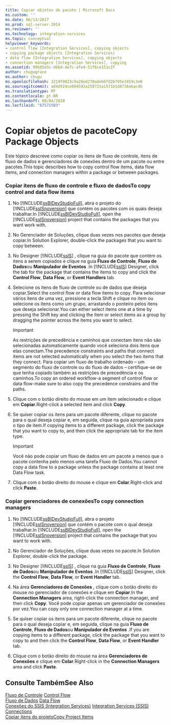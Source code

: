 ```yaml
---
title: Copiar objetos de pacote | Microsoft Docs
ms.custom: ''
ms.date: 06/13/2017
ms.prod: sql-server-2014
ms.reviewer: ''
ms.technology: integration-services
ms.topic: conceptual
helpviewer_keywords:
- control flow [Integration Services], copying objects
- copying package objects [Integration Services]
- data flow [Integration Services], copying objects
- connection managers [Integration Services], copying
ms.assetid: 99b85e5c-d6bd-4e7c-afe4-51f6ce151c2f
author: chugugrace
ms.author: chugu
ms.openlocfilehash: 3219f0023c9a28ed270adeb6fd2b795e3459c3e0
ms.sourcegitcommit: ad4d92dce894592a259721a1571b1d8736abacdb
ms.translationtype: MT
ms.contentlocale: pt-BR
ms.lasthandoff: 08/04/2020
ms.locfileid: "87571503"
---
```

# <a name="copy-package-objects"></a><span data-ttu-id="c0510-102">Copiar objetos de pacote</span><span class="sxs-lookup"><span data-stu-id="c0510-102">Copy Package Objects</span></span>
  <span data-ttu-id="c0510-103">Este tópico descreve como copiar os itens de fluxo de controle, itens de fluxo de dados e gerenciadores de conexões dentro de um pacote ou entre pacotes.</span><span class="sxs-lookup"><span data-stu-id="c0510-103">This topic describes how to copy control flow items, data flow items, and connection managers within a package or between packages.</span></span>  
  
### <a name="to-copy-control-and-data-flow-items"></a><span data-ttu-id="c0510-104">Copiar itens de fluxo de controle e fluxo de dados</span><span class="sxs-lookup"><span data-stu-id="c0510-104">To copy control and data flow items</span></span>  
  
1.  <span data-ttu-id="c0510-105">No [!INCLUDE[ssBIDevStudioFull](../includes/ssbidevstudiofull-md.md)], abra o projeto do [!INCLUDE[ssISnoversion](../includes/ssisnoversion-md.md)] que contém os pacotes com os quais deseja trabalhar.</span><span class="sxs-lookup"><span data-stu-id="c0510-105">In [!INCLUDE[ssBIDevStudioFull](../includes/ssbidevstudiofull-md.md)], open the [!INCLUDE[ssISnoversion](../includes/ssisnoversion-md.md)] project that contains the packages that you want work with.</span></span>  
  
2.  <span data-ttu-id="c0510-106">No Gerenciador de Soluções, clique duas vezes nos pacotes que deseja copiar.</span><span class="sxs-lookup"><span data-stu-id="c0510-106">In Solution Explorer, double-click the packages that you want to copy between.</span></span>  
  
3.  <span data-ttu-id="c0510-107">No Designer [!INCLUDE[ssIS](../includes/ssis-md.md)] , clique na guia do pacote que contém os itens a serem copiados e clique na guia **Fluxo de Controle**, **Fluxo de Dados**ou **Manipulador de Eventos** .</span><span class="sxs-lookup"><span data-stu-id="c0510-107">In [!INCLUDE[ssIS](../includes/ssis-md.md)] Designer, click the tab for the package that contains the items to copy and click the **Control Flow**, **Data Flow**, or **Event Handlers** tab.</span></span>  
  
4.  <span data-ttu-id="c0510-108">Selecione os itens de fluxo de controle ou de dados que deseja copiar.</span><span class="sxs-lookup"><span data-stu-id="c0510-108">Select the control flow or data flow items to copy.</span></span> <span data-ttu-id="c0510-109">Para selecionar vários itens de uma vez, pressione a tecla Shift e clique no item ou selecione os itens como um grupo, arrastando o ponteiro pelos itens que deseja selecionar.</span><span class="sxs-lookup"><span data-stu-id="c0510-109">You can either select items one at a time by pressing the Shift key and clicking the item or select items as a group by dragging the pointer across the items you want to select.</span></span>  
  
    > [!IMPORTANT]  
    >  <span data-ttu-id="c0510-110">As restrições de precedência e caminhos que conectam itens não são selecionadas automaticamente quando você seleciona dois itens que elas conectam.</span><span class="sxs-lookup"><span data-stu-id="c0510-110">The precedence constraints and paths that connect items are not selected automatically when you select the two items that they connect.</span></span> <span data-ttu-id="c0510-111">Para copiar um fluxo de trabalho ordenado – um segmento do fluxo de controle ou do fluxo de dados – certifique-se de que tenha copiado também as restrições de precedência e os caminhos.</span><span class="sxs-lookup"><span data-stu-id="c0510-111">To copy an ordered workflow-a segment of control flow or data flow-make sure to also copy the precedence constrains and the paths.</span></span>  
  
5.  <span data-ttu-id="c0510-112">Clique com o botão direito do mouse em um item selecionado e clique em **Copiar**.</span><span class="sxs-lookup"><span data-stu-id="c0510-112">Right-click a selected item and click **Copy**.</span></span>  
  
6.  <span data-ttu-id="c0510-113">Se quiser copiar os itens para um pacote diferente, clique no pacote para o qual deseja copiar e, em seguida, clique na guia apropriada para o tipo de item.</span><span class="sxs-lookup"><span data-stu-id="c0510-113">If copying items to a different package, click the package that you want to copy to, and then click the appropriate tab for the item type.</span></span>  
  
    > [!IMPORTANT]  
    >  <span data-ttu-id="c0510-114">Você não pode copiar um fluxo de dados em um pacote a menos que o pacote contenha pelo menos uma tarefa Fluxo de Dados.</span><span class="sxs-lookup"><span data-stu-id="c0510-114">You cannot copy a data flow to a package unless the package contains at least one Data Flow task.</span></span>  
  
7.  <span data-ttu-id="c0510-115">Clique com o botão direito do mouse e clique em **Colar**.</span><span class="sxs-lookup"><span data-stu-id="c0510-115">Right-click and click **Paste**.</span></span>  
  
### <a name="to-copy-connection-managers"></a><span data-ttu-id="c0510-116">Copiar gerenciadores de conexões</span><span class="sxs-lookup"><span data-stu-id="c0510-116">To copy connection managers</span></span>  
  
1.  <span data-ttu-id="c0510-117">No [!INCLUDE[ssBIDevStudioFull](../includes/ssbidevstudiofull-md.md)], abra o projeto [!INCLUDE[ssISnoversion](../includes/ssisnoversion-md.md)] que contém o pacote com o qual deseja trabalhar.</span><span class="sxs-lookup"><span data-stu-id="c0510-117">In [!INCLUDE[ssBIDevStudioFull](../includes/ssbidevstudiofull-md.md)], open the [!INCLUDE[ssISnoversion](../includes/ssisnoversion-md.md)] project that contains the package that you want to work with.</span></span>  
  
2.  <span data-ttu-id="c0510-118">No Gerenciador de Soluções, clique duas vezes no pacote.</span><span class="sxs-lookup"><span data-stu-id="c0510-118">In Solution Explorer, double-click the package.</span></span>  
  
3.  <span data-ttu-id="c0510-119">No Designer [!INCLUDE[ssIS](../includes/ssis-md.md)] , clique na guia **Fluxo de Controle**, **Fluxo de Dados**ou **Manipulador de Eventos** .</span><span class="sxs-lookup"><span data-stu-id="c0510-119">In [!INCLUDE[ssIS](../includes/ssis-md.md)] Designer, click the **Control Flow**, **Data Flow**, or **Event Handler** tab.</span></span>  
  
4.  <span data-ttu-id="c0510-120">Na área **Gerenciadores de Conexões** , clique com o botão direito do mouse no gerenciador de conexões e clique em **Copiar**.</span><span class="sxs-lookup"><span data-stu-id="c0510-120">In the **Connection Managers** area, right-click the connection manager, and then click **Copy**.</span></span> <span data-ttu-id="c0510-121">Você pode copiar apenas um gerenciador de conexões por vez.</span><span class="sxs-lookup"><span data-stu-id="c0510-121">You can copy only one connection manager at a time.</span></span>  
  
5.  <span data-ttu-id="c0510-122">Se quiser copiar os itens para um pacote diferente, clique no pacote para o qual deseja copiar e, em seguida, clique na guia **Fluxo de Controle**, **Fluxo de Dados**ou **Manipulador de Eventos** .</span><span class="sxs-lookup"><span data-stu-id="c0510-122">If you are copying items to a different package, click the package that you want to copy to and then click the **Control Flow**, **Data Flow**, or **Event Handler** tab.</span></span>  
  
6.  <span data-ttu-id="c0510-123">Clique com o botão direito do mouse na área **Gerenciadores de Conexões** e clique em **Colar**.</span><span class="sxs-lookup"><span data-stu-id="c0510-123">Right-click in the **Connection Managers** area and click **Paste**.</span></span>  
  
## <a name="see-also"></a><span data-ttu-id="c0510-124">Consulte Também</span><span class="sxs-lookup"><span data-stu-id="c0510-124">See Also</span></span>  
 <span data-ttu-id="c0510-125">[Fluxo de Controle](control-flow/control-flow.md) </span><span class="sxs-lookup"><span data-stu-id="c0510-125">[Control Flow](control-flow/control-flow.md) </span></span>  
 <span data-ttu-id="c0510-126">[Fluxo de Dados](data-flow/data-flow.md) </span><span class="sxs-lookup"><span data-stu-id="c0510-126">[Data Flow](data-flow/data-flow.md) </span></span>  
 <span data-ttu-id="c0510-127">[Conexões do SSIS &#40;Integration Services&#41;](connection-manager/integration-services-ssis-connections.md) </span><span class="sxs-lookup"><span data-stu-id="c0510-127">[Integration Services &#40;SSIS&#41; Connections](connection-manager/integration-services-ssis-connections.md) </span></span>  
 [<span data-ttu-id="c0510-128">Copiar itens do projeto</span><span class="sxs-lookup"><span data-stu-id="c0510-128">Copy Project Items</span></span>](../../2014/integration-services/copy-project-items.md)  
  
  
